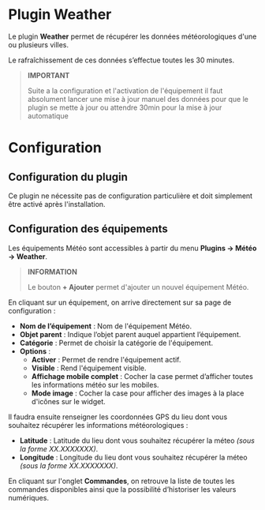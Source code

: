 # Plugin Weather

Le plugin **Weather** permet de récupérer les données météorologiques d'une ou plusieurs villes.

Le rafraîchissement de ces données s’effectue toutes les 30 minutes.

>**IMPORTANT**
>
>Suite a la configuration et l'activation de l'équipement il faut absolument lancer une mise à jour manuel des données pour que le plugin se mette à jour ou attendre 30min pour la mise à jour automatique

# Configuration

## Configuration du plugin

Ce plugin ne nécessite pas de configuration particulière et doit simplement être activé après l'installation.

## Configuration des équipements

Les équipements Météo sont accessibles à partir du menu **Plugins → Météo → Weather**.

>**INFORMATION**
>
>Le bouton **+ Ajouter** permet d'ajouter un nouvel équipement Météo.

En cliquant sur un équipement, on arrive directement sur sa page de configuration :

- **Nom de l’équipement** : Nom de l'équipement Météo.
- **Objet parent** : Indique l’objet parent auquel appartient l’équipement.
- **Catégorie** : Permet de choisir la catégorie de l'équipement.
- **Options** :
    - **Activer** : Permet de rendre l'équipement actif.
    - **Visible** : Rend l'équipement visible.
    - **Affichage mobile complet** : Cocher la case permet d’afficher toutes les informations météo sur les mobiles.
    - **Mode image** : Cocher la case pour afficher des images à la place d'icônes sur le widget.

Il faudra ensuite renseigner les coordonnées GPS du lieu dont vous souhaitez récupérer les informations météorologiques :

- **Latitude** : Latitude du lieu dont vous souhaitez récupérer la méteo *(sous la forme XX.XXXXXXX)*.
- **Longitude** : Longitude du lieu dont vous souhaitez récupérer la méteo *(sous la forme XX.XXXXXXX)*.

En cliquant sur l'onglet **Commandes**, on retrouve la liste de toutes les commandes disponibles ainsi que la possibilité d’historiser les valeurs numériques.
